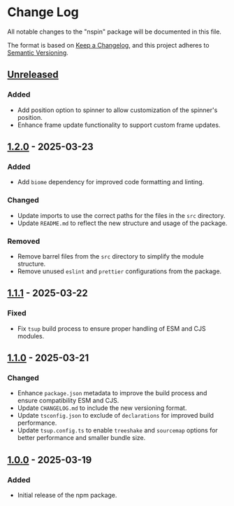 # Change Log

All notable changes to the "nspin" package will be documented in this file.

The format is based on [Keep a Changelog](https://keepachangelog.com/en/1.0.0/),
and this project adheres to [Semantic Versioning](https://semver.org/spec/v2.0.0.html).

## [Unreleased]

### Added

- Add position option to spinner to allow customization of the spinner's position.
- Enhance frame update functionality to support custom frame updates.

## [1.2.0] - 2025-03-23

### Added

- Add `biome` dependency for improved code formatting and linting.

### Changed

- Update imports to use the correct paths for the files in the `src` directory.
- Update `README.md` to reflect the new structure and usage of the package.

### Removed

- Remove barrel files from the `src` directory to simplify the module structure.
- Remove unused `eslint` and `prettier` configurations from the package.

## [1.1.1] - 2025-03-22

### Fixed

- Fix `tsup` build process to ensure proper handling of ESM and CJS modules.

## [1.1.0] - 2025-03-21

### Changed

- Enhance `package.json` metadata to improve the build process and ensure compatibility ESM and CJS.
- Update `CHANGELOG.md` to include the new versioning format.
- Update `tsconfig.json` to exclude of `declarations` for improved build performance.
- Update `tsup.config.ts` to enable `treeshake` and `sourcemap` options for better performance and smaller bundle size.

## [1.0.0] - 2025-03-19

### Added

- Initial release of the npm package.

[Unreleased]: https://github.com/ManuelGil/nspin/compare/v1.3.0...HEAD
[1.3.0]: https://github.com/ManuelGil/nspin/compare/v1.2.0...v1.3.0
[1.2.0]: https://github.com/ManuelGil/nspin/compare/v1.1.1...v1.2.0
[1.1.1]: https://github.com/ManuelGil/nspin/compare/v1.1.0...v1.1.1
[1.1.0]: https://github.com/ManuelGil/nspin/compare/v1.0.0...v1.1.0
[1.0.0]: https://github.com/ManuelGil/nspin/releases/tag/v1.0.0
